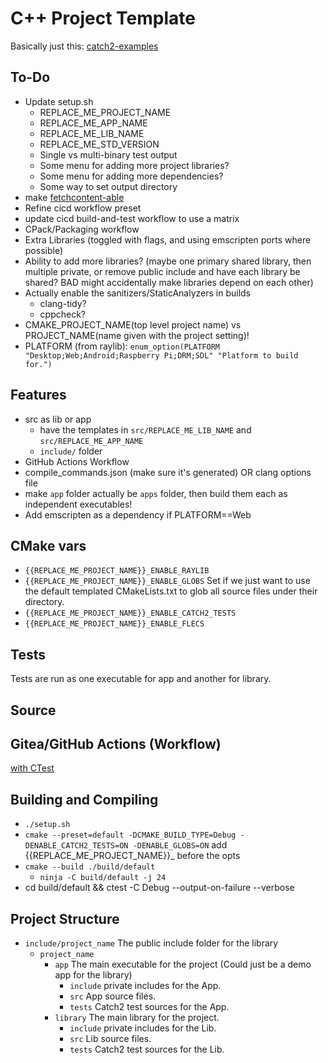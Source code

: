 # C++ Project Template

Basically just this: [catch2-examples](https://github.com/Toxe/catch2-examples)

## To-Do

- Update setup.sh
  - REPLACE_ME_PROJECT_NAME
  - REPLACE_ME_APP_NAME
  - REPLACE_ME_LIB_NAME
  - REPLACE_ME_STD_VERSION
  - Single vs multi-binary test output
  - Some menu for adding more project libraries?
  - Some menu for adding more dependencies?
  - Some way to set output directory
- make [fetchcontent-able](https://www.foonathan.net/2022/06/cmake-fetchcontent/)
- Refine cicd workflow preset
- update cicd build-and-test workflow to use a matrix
- CPack/Packaging workflow
- Extra Libraries (toggled with flags, and using emscripten ports where possible)
- Ability to add more libraries? (maybe one primary shared library,
  then multiple private, or remove public include and have each library be shared?
  BAD might accidentally make libraries depend on each other)
- Actually enable the sanitizers/StaticAnalyzers in builds
  - clang-tidy?
  - cppcheck?
- CMAKE_PROJECT_NAME(top level project name) vs PROJECT_NAME(name given with the project setting)!
- PLATFORM (from raylib): `enum_option(PLATFORM "Desktop;Web;Android;Raspberry Pi;DRM;SDL" "Platform to build for.")`

## Features

- src as lib or app
  - have the templates in `src/REPLACE_ME_LIB_NAME` and `src/REPLACE_ME_APP_NAME`
  - `include/` folder
- GitHub Actions Workflow
- compile_commands.json (make sure it's generated) OR clang options file
- make `app` folder actually be `apps` folder, then build them each as independent executables!
- Add emscripten as a dependency if PLATFORM==Web

## CMake vars

- `{{REPLACE_ME_PROJECT_NAME}}_ENABLE_RAYLIB`
- `{{REPLACE_ME_PROJECT_NAME}}_ENABLE_GLOBS`
  Set if we just want to use the default templated CMakeLists.txt to glob all source files under their directory.
- `{{REPLACE_ME_PROJECT_NAME}}_ENABLE_CATCH2_TESTS`
- `{{REPLACE_ME_PROJECT_NAME}}_ENABLE_FLECS`

## Tests

Tests are run as one executable for app and another for library.

<!--TODO: make them separate executables? https://github.com/Toxe/catch2-examples/blob/master/src/catch2v3/multiple_test_files/CMakeLists.txt but with that glob?-->

## Source

## Gitea/GitHub Actions (Workflow)

[with CTest](https://github.com/ENCCS/catch2-demo/blob/main/.github/workflows/test.yml)

## Building and Compiling

- `./setup.sh`
- `cmake --preset=default -DCMAKE_BUILD_TYPE=Debug -DENABLE_CATCH2_TESTS=ON -DENABLE_GLOBS=ON`
  add {{REPLACE_ME_PROJECT_NAME}}\_ before the opts
- `cmake --build ./build/default`
  - `ninja -C build/default -j 24`
- cd build/default && ctest -C Debug --output-on-failure --verbose

## Project Structure

- `include/project_name`
  The public include folder for the library
  - `project_name`
    - `app`
      The main executable for the project (Could just be a demo app for the library)
      - `include`
        private includes for the App.
      - `src`
        App source files.
      - `tests`
        Catch2 test sources for the App.
    - `library`
      The main library for the project.
      - `include`
        private includes for the Lib.
      - `src`
        Lib source files.
      - `tests`
        Catch2 test sources for the Lib.
